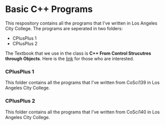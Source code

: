 # Basic C++ Programs

This respository contains all the programs that I've written in Los Angeles City College.
The programs are seperated in two folders:
* CPlusPlus 1
* CPlusPlus 2

The Textbook that we use in the class is **C++ From Control Strucutres through Objects**.
Here is the [link](https://www.amazon.com/Starting-Out-Control-Structures-Objects/dp/0133769399) for those who are interested.

### CPlusPlus 1

This folder contains all the programs that I've written from CoSci139 in Los Angeles City College.

### CPlusPlus 2

This folder contains all the programs that I've written from CoSci140 in Los Angeles City College.
